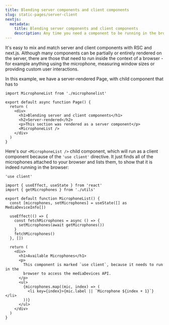 ```yaml
---
title: Blending server components and client components
slug: static-pages/server-client
nextjs:
  metadata:
    title: Blending server components and client components
    description: Any time you need a component to be running in the browser, mark it use client
---
```


It's easy to mix and match server and client components with RSC and next.js. Although many components can be partially or entirely rendered on the server, there are those that need to run inside the context of a browser - for example anything using the microphone, measuring window sizes or providing custom user interactions.

In this example, we have a server-rendered Page, with child component that has to

```page.tsx
import MicrophoneList from './microphonelist'

export default async function Page() {
  return (
    <div>
      <h1>Blending server and client components</h1>
      <h2>Server-rendered</h2>
      <p>This section was rendered as a server component</p>
      <MicrophoneList />
    </div>
  )
}
```

Here's our `<MicrophoneList />` child component, which will run as a client component because of the `'use client'` directive. It just finds all of the microphones attached to your browser and lists them, to show that it is indeed running in the browser:

```microphonelist.tsx
'use client'

import { useEffect, useState } from 'react'
import { getMicrophones } from './utils'

export default function MicrophoneList() {
  const [microphones, setMicrophones] = useState([] as MediaDeviceInfo[])

  useEffect(() => {
    const fetchMicrophones = async () => {
      setMicrophones(await getMicrophones())
    }
    fetchMicrophones()
  }, [])

  return (
    <div>
      <h1>Available Microphones</h1>
      <p>
        This component is marked `use client`, because it needs to run in the
        browser to access the mediaDevices API.
      </p>
      <ul>
        {microphones.map((mic, index) => (
          <li key={index}>{mic.label || `Microphone ${index + 1}`}</li>
        ))}
      </ul>
    </div>
  )
}
```
